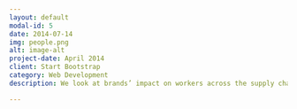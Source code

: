 ```yaml
---
layout: default
modal-id: 5
date: 2014-07-14
img: people.png
alt: image-alt
project-date: April 2014
client: Start Bootstrap
category: Web Development
description: We look at brands’ impact on workers across the supply chain. These include policies and practices on child labour, forced labour, worker safety, freedom of association (the right to join a union), gender equality and payment of a living wage. We consider how well a brand ensures that its policies are implemented do they empower workers, have supportive supplier relationships, or conduct meaningful audits? Do their practices protect workers from the impacts of COVID-19?

---
```

